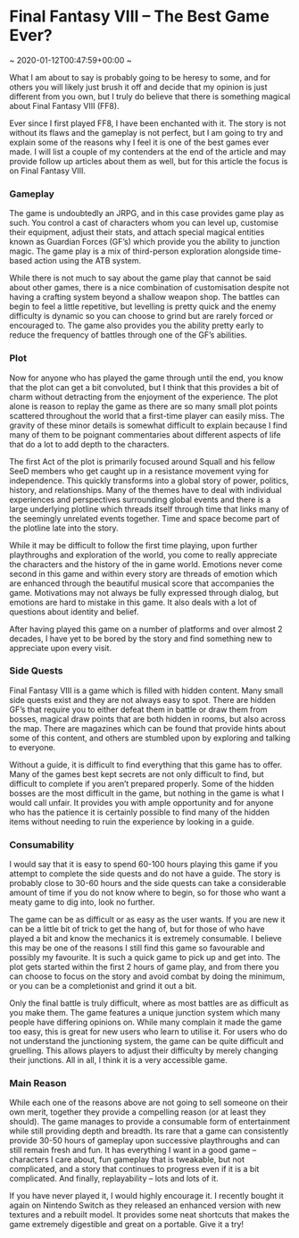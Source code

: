 # Final Fantasy VIII &#8211; The Best Game Ever?
~ 2020-01-12T00:47:59+00:00 ~

What I am about to say is probably going to be heresy to some, and for others you will likely just brush it off and decide that my opinion is just different from you own, but I truly do believe that there is something magical about Final Fantasy VIII (FF8).

Ever since I first played FF8, I have been enchanted with it. The story is not without its flaws and the gameplay is not perfect, but I am going to try and explain some of the reasons why I feel it is one of the best games ever made. I will list a couple of my contenders at the end of the article and may provide follow up articles about them as well, but for this article the focus is on Final Fantasy VIII.

### Gameplay

The game is undoubtedly an JRPG, and in this case provides game play as such. You control a cast of characters whom you can level up, customise their equipment, adjust their stats, and attach special magical entities known as Guardian Forces (GF’s) which provide you the ability to junction magic. The game play is a mix of third-person exploration alongside time-based action using the ATB system.

While there is not much to say about the game play that cannot be said about other games, there is a nice combination of customisation despite not having a crafting system beyond a shallow weapon shop. The battles can begin to feel a little repetitive, but levelling is pretty quick and the enemy difficulty is dynamic so you can choose to grind but are rarely forced or encouraged to. The game also provides you the ability pretty early to reduce the frequency of battles through one of the GF’s abilities.

### Plot

Now for anyone who has played the game through until the end, you know that the plot can get a bit convoluted, but I think that this provides a bit of charm without detracting from the enjoyment of the experience. The plot alone is reason to replay the game as there are so many small plot points scattered throughout the world that a first-time player can easily miss. The gravity of these minor details is somewhat difficult to explain because I find many of them to be poignant commentaries about different aspects of life that do a lot to add depth to the characters.

The first Act of the plot is primarily focused around Squall and his fellow SeeD members who get caught up in a resistance movement vying for independence. This quickly transforms into a global story of power, politics, history, and relationships. Many of the themes have to deal with individual experiences and perspectives surrounding global events and there is a large underlying plotline which threads itself through time that links many of the seemingly unrelated events together. Time and space become part of the plotline late into the story.

While it may be difficult to follow the first time playing, upon further playthroughs and exploration of the world, you come to really appreciate the characters and the history of the in game world. Emotions never come second in this game and within every story are threads of emotion which are enhanced through the beautiful musical score that accompanies the game. Motivations may not always be fully expressed through dialog, but emotions are hard to mistake in this game. It also deals with a lot of questions about identity and belief.

After having played this game on a number of platforms and over almost 2 decades, I have yet to be bored by the story and find something new to appreciate upon every visit.

### Side Quests

Final Fantasy VIII is a game which is filled with hidden content. Many small side quests exist and they are not always easy to spot. There are hidden GF’s that require you to either defeat them in battle or draw them from bosses, magical draw points that are both hidden in rooms, but also across the map. There are magazines which can be found that provide hints about some of this content, and others are stumbled upon by exploring and talking to everyone.

Without a guide, it is difficult to find everything that this game has to offer. Many of the games best kept secrets are not only difficult to find, but difficult to complete if you aren’t prepared properly. Some of the hidden bosses are the most difficult in the game, but nothing in the game is what I would call unfair. It provides you with ample opportunity and for anyone who has the patience it is certainly possible to find many of the hidden items without needing to ruin the experience by looking in a guide.

### Consumability

I would say that it is easy to spend 60-100 hours playing this game if you attempt to complete the side quests and do not have a guide. The story is probably close to 30-60 hours and the side quests can take a considerable amount of time if you do not know where to begin, so for those who want a meaty game to dig into, look no further.

The game can be as difficult or as easy as the user wants. If you are new it can be a little bit of trick to get the hang of, but for those of who have played a bit and know the mechanics it is extremely consumable. I believe this may be one of the reasons I still find this game so favourable and possibly my favourite. It is such a quick game to pick up and get into. The plot gets started within the first 2 hours of game play, and from there you can choose to focus on the story and avoid combat by doing the minimum, or you can be a completionist and grind it out a bit.

Only the final battle is truly difficult, where as most battles are as difficult as you make them. The game features a unique junction system which many people have differing opinions on. While many complain it made the game too easy, this is great for new users who learn to utilise it. For users who do not understand the junctioning system, the game can be quite difficult and gruelling. This allows players to adjust their difficulty by merely changing their junctions. All in all, I think it is a very accessible game.

### Main Reason

While each one of the reasons above are not going to sell someone on their own merit, together they provide a compelling reason (or at least they should). The game manages to provide a consumable form of entertainment while still providing depth and breadth. Its rare that a game can consistently provide 30-50 hours of gameplay upon successive playthroughs and can still remain fresh and fun. It has everything I want in a good game – characters I care about, fun gameplay that is tweakable, but not complicated, and a story that continues to progress even if it is a bit complicated. And finally, replayability – lots and lots of it.

If you have never played it, I would highly encourage it. I recently bought it again on Nintendo Switch as they released an enhanced version with new textures and a rebuilt model. It provides some neat shortcuts that makes the game extremely digestible and great on a portable. Give it a try!